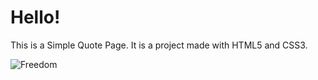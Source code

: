 # Hello!

This is a Simple Quote Page. It is a project made with HTML5 and CSS3.


<img src="https://raw.githubusercontent.com/CodeBerrySchool/simple-quote-page/master/assets/freedom.jpg" alt="Freedom">
